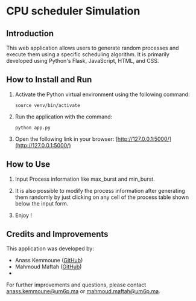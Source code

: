 # CPU scheduler Simulation

## Introduction

This web application allows users to generate random processes and execute them using a specific scheduling algorithm. It is primarily developed using Python's Flask, JavaScript, HTML, and CSS.

## How to Install and Run

1. Activate the Python virtual environment using the following command:
    ```
    source venv/bin/activate
    ```
2. Run the application with the command:
    ```
    python app.py
    ```
3. Open the following link in your browser: [http://127.0.0.1:5000/](http://127.0.0.1:5000/)

## How to Use

1. Input Process information like max_burst and min_burst.

2. It is also possible to modify the process information after generating them randomly by just clicking on any cell of the process table shown below the input form.

3. Enjoy !

## Credits and Improvements

This application was developed by:
- Anass Kemmoune ([GitHub](https://github.com/anassKEMMOUNE))
- Mahmoud Maftah ([GitHub](https://github.com/mahmoudmaftah))
- 



For further improvements and questions, please contact [anass.kemmoune@um6p.ma](mailto:anass.kemmoune@um6p.ma) or [mahmoud.maftah@um6p.ma](mailto:mahmoud.maftah@um6p.ma).